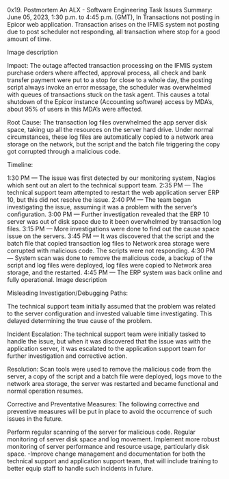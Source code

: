 0x19. Postmortem An ALX - Software Engineering Task
Issues Summary:
June 05, 2023, 1:30 p.m. to 4:45 p.m. (GMT), In
Transactions not posting in Epicor web application.
Transaction arises on the IFMIS system not posting due to post scheduler not responding, all transaction where stop for a good amount of time.

Image description

Impact:
The outage affected transaction processing on the IFMIS system purchase orders where affected, approval process, all check and bank transfer payment were put to a stop for close to a whole day, the posting script always invoke an error message, the scheduler was overwhelmed with queues of transactions stuck on the task agent.
This causes a total shutdown of the Epicor instance (Accounting software) access by MDA’s, about 95% of users in this MDA’s were affected.

Root Cause:
The transaction log files overwhelmed the app server disk space, taking up all the resources on the server hard drive.
Under normal circumstances, these log files are automatically copied to a network area storage on the network, but the script and the batch file triggering the copy got corrupted through a malicious code.

Timeline:

1:30 PM — The issue was first detected by our monitoring system, Nagios which sent out an alert to the technical support team.
2:35 PM — The technical support team attempted to restart the web application server ERP 10, but this did not resolve the issue.
2:40 PM — The team began investigating the issue, assuming it was a problem with the server’s configuration.
3:00 PM — Further investigation revealed that the ERP 10 server was out of disk space due to it been overwhelmed by transaction log files.
3:15 PM — More investigations were done to find out the cause space issue on the servers.
3:45 PM — It was discovered that the script and the batch file that copied transaction log files to Network area storage were corrupted with malicious code. The scripts were not responding.
4:30 PM — System scan was done to remove the malicious code, a backup of the script and log files were deployed, log files were copied to Network area storage, and the restarted.
4:45 PM — The ERP system was back online and fully operational.
Image description

Misleading Investigation/Debugging Paths:

The technical support team initially assumed that the problem was related to the server configuration and invested valuable time investigating. This delayed determining the true cause of the problem.

Incident Escalation:
The technical support team were initially tasked to handle the issue, but when it was discovered that the issue was with the application server, it was escalated to the application support team for further investigation and corrective action.

Resolution:
Scan tools were used to remove the malicious code from the server, a copy of the script and a batch file were deployed, logs move to the network area storage, the server was restarted and became functional and normal operation resumes.

Corrective and Preventative Measures:
The following corrective and preventive measures will be put in place to avoid the occurrence of such issues in the future.

Perform regular scanning of the server for malicious code.
Regular monitoring of server disk space and log movement.
Implement more robust monitoring of server performance and resource usage, particularly disk space. -Improve change management and documentation for both the technical support and application support team, that will include training to better equip staff to handle such incidents in future.
